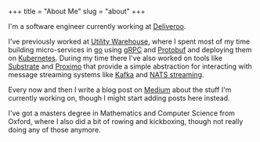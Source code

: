+++
title = "About Me"
slug = "about"
+++

I'm a software engineer currently working at [Deliveroo](https://deliveroo.co.uk). 

I've previously worked at [Utility Warehouse](https://uw.co.uk), where I spent most of my time building micro-services in [go](https://golang.org) 
using [gRPC](https://grpc.io) and [Protobuf](https://developers.google.com/protocol-buffers) and deploying them on [Kubernetes](https://kubernetes.io). 
During my time there I've also worked on tools like [Substrate](https://github.com/uw-labs/substrate) and [Proximo](https://github.com/uw-labs/proximo) 
that provide a simple abstraction for interacting with message streaming systems like [Kafka](https://kafka.apache.org) and [NATS streaming](https://nats.io). 

Every now and then I write a blog post on [Medium](https://medium.com/@michal.bock) about the stuff I'm currently working on,
though I might start adding posts here instead.

I've got a masters degree in Mathematics and Computer Science from Oxford, where I also did a bit of rowing and kickboxing,
though not really doing any of those anymore.
